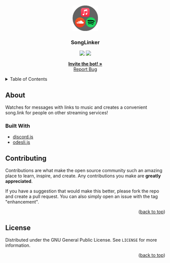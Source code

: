 <div id="top"></div>

<!-- PROJECT LOGO -->
<br />
<div align="center">
  <a href="https://github.com/artificialbutter/SongLinker/">
    <img src="icon.png" alt="Icon" width="80" height="80">
  </a>
  <h3 align="center">SongLinker</h3>
  <img src='https://img.shields.io/github/license/artificialbutter/SongLinker?style=flat-square'>
  <img src='https://img.shields.io/github/commit-activity/m/artificialbutter/SongLinker?style=flat-square'>
  
  <p align="center">
    <a href="https://discord.com/api/oauth2/authorize?client_id=1120434686242586645&permissions=536898624&scope=bot" target="_blank"><strong>Invite the bot! »</strong></a>
    <br />
    <a href="https://github.com/artificialbutter/SongLinker/issues">Report Bug</a>
  </p>
</div>



<!-- TABLE OF CONTENTS -->
<details>
  <summary>Table of Contents</summary>
  <ol>
    <li>
      <a href="#about-the-project">About The Project</a>
      <ul>
        <li><a href="#built-with">Built With</a></li>
      </ul>
    </li>
    <li><a href="#self-hosting">Self Hosting</a></li>
    <li><a href="#contributing">Contributing</a></li>
    <li><a href="#license">License</a></li>
  </ol>
</details>



<!-- ABOUT THE PROJECT -->
## About

Watches for messages with links to music and creates a convenient song.link for people on other streaming services!


### Built With

* [discord.js](https://discord.js.org/)
* [odesli.js](https://www.npmjs.com/package/odesli.js)

<!-- CONTRIBUTING -->
## Contributing

Contributions are what make the open source community such an amazing place to learn, inspire, and create. Any contributions you make are **greatly appreciated**.

If you have a suggestion that would make this better, please fork the repo and create a pull request. You can also simply open an issue with the tag "enhancement".

<p align="right">(<a href="#top">back to top</a>)</p>



<!-- LICENSE -->
## License

Distributed under the GNU General Public License. See `LICENSE` for more information.


<p align="right">(<a href="#top">back to top</a>)</p>